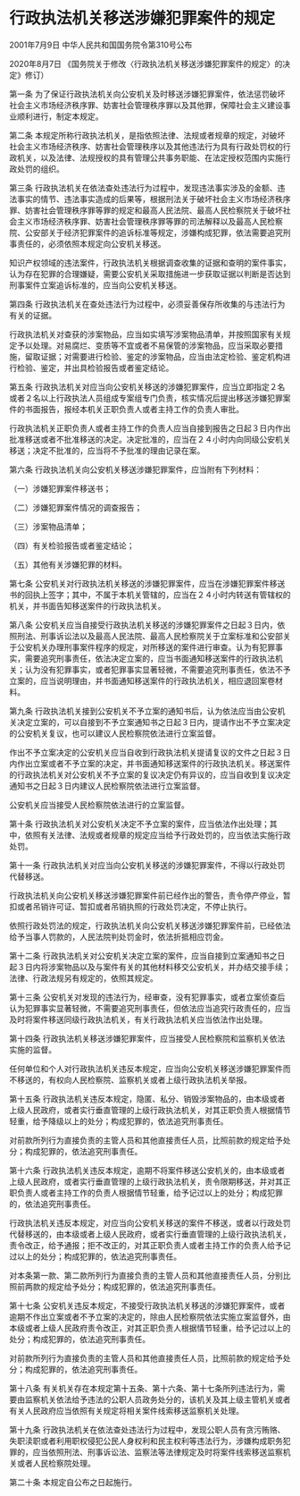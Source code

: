 # 行政执法机关移送涉嫌犯罪案件的规定

2001年7月9日 中华人民共和国国务院令第310号公布

2020年8月7日 《国务院关于修改〈行政执法机关移送涉嫌犯罪案件的规定〉的决定》修订）



第一条 为了保证行政执法机关向公安机关及时移送涉嫌犯罪案件，依法惩罚破坏社会主义市场经济秩序罪、妨害社会管理秩序罪以及其他罪，保障社会主义建设事业顺利进行，制定本规定。

第二条 本规定所称行政执法机关，是指依照法律、法规或者规章的规定，对破坏社会主义市场经济秩序、妨害社会管理秩序以及其他违法行为具有行政处罚权的行政机关，以及法律、法规授权的具有管理公共事务职能、在法定授权范围内实施行政处罚的组织。

第三条 行政执法机关在依法查处违法行为过程中，发现违法事实涉及的金额、违法事实的情节、违法事实造成的后果等，根据刑法关于破坏社会主义市场经济秩序罪、妨害社会管理秩序罪等罪的规定和最高人民法院、最高人民检察院关于破坏社会主义市场经济秩序罪、妨害社会管理秩序罪等罪的司法解释以及最高人民检察院、公安部关于经济犯罪案件的追诉标准等规定，涉嫌构成犯罪，依法需要追究刑事责任的，必须依照本规定向公安机关移送。

知识产权领域的违法案件，行政执法机关根据调查收集的证据和查明的案件事实，认为存在犯罪的合理嫌疑，需要公安机关采取措施进一步获取证据以判断是否达到刑事案件立案追诉标准的，应当向公安机关移送。

第四条 行政执法机关在查处违法行为过程中，必须妥善保存所收集的与违法行为有关的证据。

行政执法机关对查获的涉案物品，应当如实填写涉案物品清单，并按照国家有关规定予以处理。对易腐烂、变质等不宜或者不易保管的涉案物品，应当采取必要措施，留取证据；对需要进行检验、鉴定的涉案物品，应当由法定检验、鉴定机构进行检验、鉴定，并出具检验报告或者鉴定结论。

第五条 行政执法机关对应当向公安机关移送的涉嫌犯罪案件，应当立即指定２名或者２名以上行政执法人员组成专案组专门负责，核实情况后提出移送涉嫌犯罪案件的书面报告，报经本机关正职负责人或者主持工作的负责人审批。

行政执法机关正职负责人或者主持工作的负责人应当自接到报告之日起３日内作出批准移送或者不批准移送的决定。决定批准的，应当在２４小时内向同级公安机关移送；决定不批准的，应当将不予批准的理由记录在案。

第六条 行政执法机关向公安机关移送涉嫌犯罪案件，应当附有下列材料：

（一）涉嫌犯罪案件移送书；

（二）涉嫌犯罪案件情况的调查报告；

（三）涉案物品清单；

（四）有关检验报告或者鉴定结论；

（五）其他有关涉嫌犯罪的材料。

第七条 公安机关对行政执法机关移送的涉嫌犯罪案件，应当在涉嫌犯罪案件移送书的回执上签字；其中，不属于本机关管辖的，应当在２４小时内转送有管辖权的机关，并书面告知移送案件的行政执法机关。

第八条 公安机关应当自接受行政执法机关移送的涉嫌犯罪案件之日起３日内，依照刑法、刑事诉讼法以及最高人民法院、最高人民检察院关于立案标准和公安部关于公安机关办理刑事案件程序的规定，对所移送的案件进行审查。认为有犯罪事实，需要追究刑事责任，依法决定立案的，应当书面通知移送案件的行政执法机关；认为没有犯罪事实，或者犯罪事实显著轻微，不需要追究刑事责任，依法不予立案的，应当说明理由，并书面通知移送案件的行政执法机关，相应退回案卷材料。

第九条 行政执法机关接到公安机关不予立案的通知书后，认为依法应当由公安机关决定立案的，可以自接到不予立案通知书之日起３日内，提请作出不予立案决定的公安机关复议，也可以建议人民检察院依法进行立案监督。

作出不予立案决定的公安机关应当自收到行政执法机关提请复议的文件之日起３日内作出立案或者不予立案的决定，并书面通知移送案件的行政执法机关。移送案件的行政执法机关对公安机关不予立案的复议决定仍有异议的，应当自收到复议决定通知书之日起３日内建议人民检察院依法进行立案监督。

公安机关应当接受人民检察院依法进行的立案监督。

第十条 行政执法机关对公安机关决定不予立案的案件，应当依法作出处理；其中，依照有关法律、法规或者规章的规定应当给予行政处罚的，应当依法实施行政处罚。

第十一条 行政执法机关对应当向公安机关移送的涉嫌犯罪案件，不得以行政处罚代替移送。

行政执法机关向公安机关移送涉嫌犯罪案件前已经作出的警告，责令停产停业，暂扣或者吊销许可证、暂扣或者吊销执照的行政处罚决定，不停止执行。

依照行政处罚法的规定，行政执法机关向公安机关移送涉嫌犯罪案件前，已经依法给予当事人罚款的，人民法院判处罚金时，依法折抵相应罚金。

第十二条 行政执法机关对公安机关决定立案的案件，应当自接到立案通知书之日起３日内将涉案物品以及与案件有关的其他材料移交公安机关，并办结交接手续；法律、行政法规另有规定的，依照其规定。

第十三条 公安机关对发现的违法行为，经审查，没有犯罪事实，或者立案侦查后认为犯罪事实显著轻微，不需要追究刑事责任，但依法应当追究行政责任的，应当及时将案件移送同级行政执法机关，有关行政执法机关应当依法作出处理。

第十四条 行政执法机关移送涉嫌犯罪案件，应当接受人民检察院和监察机关依法实施的监督。

任何单位和个人对行政执法机关违反本规定，应当向公安机关移送涉嫌犯罪案件而不移送的，有权向人民检察院、监察机关或者上级行政执法机关举报。

第十五条 行政执法机关违反本规定，隐匿、私分、销毁涉案物品的，由本级或者上级人民政府，或者实行垂直管理的上级行政执法机关，对其正职负责人根据情节轻重，给予降级以上的处分；构成犯罪的，依法追究刑事责任。

对前款所列行为直接负责的主管人员和其他直接责任人员，比照前款的规定给予处分；构成犯罪的，依法追究刑事责任。

第十六条 行政执法机关违反本规定，逾期不将案件移送公安机关的，由本级或者上级人民政府，或者实行垂直管理的上级行政执法机关，责令限期移送，并对其正职负责人或者主持工作的负责人根据情节轻重，给予记过以上的处分；构成犯罪的，依法追究刑事责任。

行政执法机关违反本规定，对应当向公安机关移送的案件不移送，或者以行政处罚代替移送的，由本级或者上级人民政府，或者实行垂直管理的上级行政执法机关，责令改正，给予通报；拒不改正的，对其正职负责人或者主持工作的负责人给予记过以上的处分；构成犯罪的，依法追究刑事责任。

对本条第一款、第二款所列行为直接负责的主管人员和其他直接责任人员，分别比照前两款的规定给予处分；构成犯罪的，依法追究刑事责任。

第十七条 公安机关违反本规定，不接受行政执法机关移送的涉嫌犯罪案件，或者逾期不作出立案或者不予立案的决定的，除由人民检察院依法实施立案监督外，由本级或者上级人民政府责令改正，对其正职负责人根据情节轻重，给予记过以上的处分；构成犯罪的，依法追究刑事责任。

对前款所列行为直接负责的主管人员和其他直接责任人员，比照前款的规定给予处分；构成犯罪的，依法追究刑事责任。

第十八条 有关机关存在本规定第十五条、第十六条、第十七条所列违法行为，需要由监察机关依法给予违法的公职人员政务处分的，该机关及其上级主管机关或者有关人民政府应当依照有关规定将相关案件线索移送监察机关处理。

第十九条 行政执法机关在依法查处违法行为过程中，发现公职人员有贪污贿赂、失职渎职或者利用职权侵犯公民人身权利和民主权利等违法行为，涉嫌构成职务犯罪的，应当依照刑法、刑事诉讼法、监察法等法律规定及时将案件线索移送监察机关或者人民检察院处理。

第二十条 本规定自公布之日起施行。